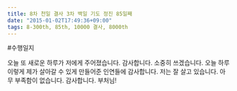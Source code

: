 ```yaml
---
title: 8차 천일 결사 3차 백일 기도 정진 85일째
date: "2015-01-02T17:49:36+09:00"
tags: 8-300th, 85th, 10000 결사, 8000th
---
```


#수행일지

오늘 또 새로운 하루가 저에게 주어졌습니다. 감사합니다. 소중히 쓰겠습니다. 오늘 하루 이렇게 제가 살아갈 수 있게 만들어준 인연들에 감사합니다. 저는 잘 살고 있습니다. 아무 부족함이 없습니다. 감사합니다. 부처님!
